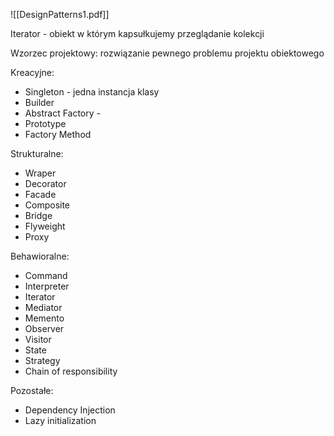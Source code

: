 ![[DesignPatterns1.pdf]]

Iterator - obiekt w którym kapsułkujemy przeglądanie kolekcji

 Wzorzec projektowy:
 rozwiązanie pewnego problemu projektu obiektowego

Kreacyjne:
 - Singleton - jedna instancja klasy
 - Builder
 - Abstract Factory - 
 - Prototype
 - Factory Method

Strukturalne:
- Wraper
- Decorator
- Facade
- Composite
- Bridge
- Flyweight
- Proxy

Behawioralne:
- Command
- Interpreter
- Iterator
- Mediator
- Memento
- Observer
- Visitor
- State
- Strategy
- Chain of responsibility

Pozostałe:
- Dependency Injection
- Lazy initialization


